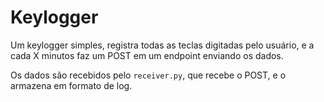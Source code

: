 # Keylogger

Um keylogger simples, registra todas as teclas digitadas pelo usuário, e a cada X minutos faz um POST em um endpoint enviando os dados.

Os dados são recebidos pelo `receiver.py`, que recebe o POST, e o armazena em formato de log.
